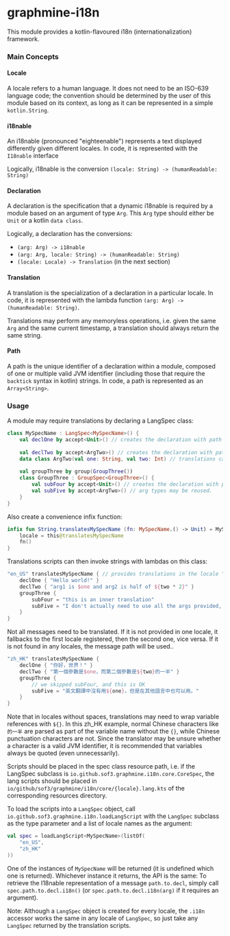 graphmine-i18n
===

This module provides a kotlin-flavoured i18n (internationalization) framework.

### Main Concepts
#### Locale
A locale refers to a human language. It does not need to be an ISO-639 language code; the convention should be determined by the user of this module based on its context, as long as it can be represented in a simple `kotlin.String`.

#### i18nable
An i18nable (pronounced "eighteenable") represents a text displayed differently given different locales. In code, it is represented with the `I18nable` interface

Logically, i18nable is the conversion `(locale: String) -> (humanReadable: String)`

#### Declaration
A declaration is the specification that a dynamic i18nable is required by a module based on an argument of type `Arg`. This `Arg` type should either be `Unit` or a kotlin `data class`.

Logically, a declaration has the conversions:
- `(arg: Arg) -> i18nable`
- `(arg: Arg, locale: String) -> (humanReadable: String)`
- `(locale: Locale) -> Translation` (in the next section)

#### Translation
A translation is the specialization of a declaration in a particular locale. In code, it is represented with the lambda function `(arg: Arg) -> (humanReadable: String)`.

Translations may perform any memoryless operations, i.e. given the same `Arg` and the same current timestamp, a translation should always return the same string.

#### Path
A path is the unique identifier of a declaration within a module, composed of one or multiple valid JVM identifier (including those that require the `backtick` syntax in kotlin) strings. In code, a path is represented as an `Array<String>`.

### Usage
A module may require translations by declaring a LangSpec class:

```kotlin
class MySpecName : LangSpec<MySpecName>() {
	val declOne by accept<Unit>() // creates the declaration with path "declOne" and arg type "Unit", i.e. it does not require an argument.
	
	val declTwo by accept<ArgTwo>() // creates the declaration with path "declTwo" and arg type "ArgTwo"
	data class ArgTwo(val one: String, val two: Int) // translations can reference them as $one and $two
	
	val groupThree by group(GroupThree())
	class GroupThree : GroupSpec<GroupThree>() {
		val subFour by accept<Unit>() // creates the declaration with path "groupThree.subFour"
		val subFive by accept<ArgTwo>() // arg types may be reused.
	}
}
```

Also create a convenience infix function:

```kotlin
infix fun String.translatesMySpecName (fn: MySpecName.() -> Unit) = MySpecName().apply {
	locale = this@translatesMySpecName
	fn()
}
```

Translations scripts can then invoke strings with lambdas on this class:

```kotlin
"en_US" translatesMySpecName { // provides translations in the locale "en_US"
	declOne { "Hello world!" }
	declTwo { "arg1 is $one and arg2 is half of ${two * 2}" }
	groupThree {
		subFour = "this is an inner translation"
		subFive = "I don't actually need to use all the args provided, because I only like $two but not one."
	}
}
```

Not all messages need to be translated. If it is not provided in one locale, it fallbacks to the first locale registered, then the second one, vice versa. If it is not found in any locales, the message path will be used..

```kotlin
"zh_HK" translatesMySpecName {
	declOne { "你好，世界！" }
	declTwo { "第一個參數是$one，而第二個參數是${two}的一半" }
	groupThree {
		// we skipped subFour, and this is OK
		subFive = "英文翻譯中沒有用${one}，但是在其他語言中也可以用。"
	}
}
```

Note that in locales without spaces, translations may need to wrap variable references with `${}`. In this zh_HK example, normal Chinese characters like `的一半` are parsed as part of the variable name without the `{}`, while Chinese punctuation characters are not. Since the translator may be unsure whether a character is a valid JVM identifier, it is recommended that variables always be quoted (even unnecessarily).

Scripts should be placed in the spec class resource path, i.e. if the LangSpec subclass is `io.github.sof3.graphmine.i18n.core.CoreSpec`, the lang scripts should be placed in `io/github/sof3/graphmine/i18n/core/{locale}.lang.kts` of the corresponding resources directory.

To load the scripts into a `LangSpec` object, call `io.github.sof3.graphmine.i18n.loadLangScript` with the `LangSpec` subclass as the type parameter and a list of locale names as the argument:

```kotlin
val spec = loadLangScript<MySpecName>(listOf(
	"en_US",
	"zh_HK"
))
```

One of the instances of `MySpecName` will be returned (it is undefined which one is returned). Whichever instance it returns, the API is the same: To retrieve the I18nable representation of a message `path.to.decl`, simply call `spec.path.to.decl.i18n()` (or `spec.path.to.decl.i18n(arg)` if it requires an argument).

Note: Although a `LangSpec` object is created for every locale, the `.i18n` accessor works the same in any locale of `LangSpec`, so just take any `LangSpec` returned by the translation scripts.
